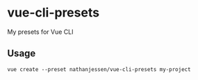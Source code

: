 # vue-cli-presets
My presets for Vue CLI

## Usage
```vue create --preset nathanjessen/vue-cli-presets my-project```
